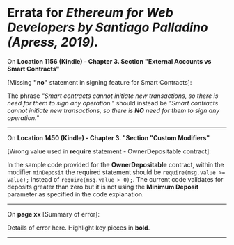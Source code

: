 # Errata for *Ethereum for Web Developers by Santiago Palladino (Apress, 2019).*

On **Location 1156 (Kindle) - Chapter 3. Section "External Accounts vs Smart Contracts"** 

[Missing **"no"** statement in signing feature for Smart Contracts]:
 
The phrase *"Smart contracts cannot initiate new transactions, so there is need for them to sign any operation."* should instead be *"Smart contracts cannot initiate new transactions, so there is **NO** need for them to sign any operation."*

***

On **Location 1450 (Kindle) - Chapter 3. "Section "Custom Modifiers"** 

[Wrong value used in **require** statement - OwnerDepositable contract]:
 
In the sample code provided for the **OwnerDepositable** contract, within the modifier `minDeposit` the required statement should be `require(msg.value >= value);` instead of `require(msg.value > 0);`. The current code validates for deposits greater than zero but it is not using the **Minimum Deposit** parameter as specified in the code explanation.

***

On **page xx** [Summary of error]:
 
Details of error here. Highlight key pieces in **bold**.

***
